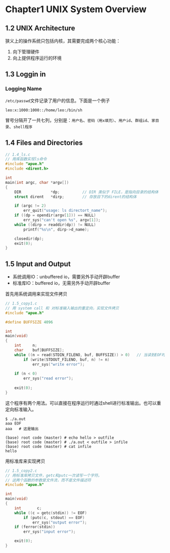 # Chapter1 UNIX System Overview

## 1.2 UNIX Architecture

狭义上的操作系统只包括内核，其需要完成两个核心功能：

1. 向下管理硬件
2. 向上提供程序运行的环境

## 1.3 Loggin in

### Logging Name

`/etc/passwd`文件记录了用户的信息。下面是一个例子

```
leo:x:1000:1000::/home/leo:/bin/sh
```

冒号分隔开了一共七列，分别是：`用户名`、`密码（用x填充）`、`用户id`、`群组id`、`家目录`、`shell程序`

## 1.4 Files and Directories

```cpp
// 1.4_ls.c
// 用库函数实现ls命令
#include "apue.h"
#include <dirent.h>

int
main(int argc, char *argv[])
{
    DIR             *dp;          // DIR 类似于 FILE，是指向目录的结构体
    struct dirent   *dirp;        // 存放目下的dirent的结构体

    if (argc != 2)
        err_quit("usage: ls directort_name");
    if ((dp = opendir(argv[1])) == NULL)
        err_sys("can't open %s", argv[1]);
    while ((dirp = readdir(dp)) != NULL)
        printf("%s\n", dirp->d_name);

    closedir(dp);
    exit(0);
}
```

## 1.5 Input and Output

- 系统调用IO：unbuffered io，需要另外手动开辟buffer
- 标准库IO：buffered io，无需另外手动开辟buffer

首先用系统调用来实现文件拷贝

```cpp
// 1.5_copy1.c
// 用 system call 和 对标准输入输出的重定向，实现文件拷贝
#include "apue.h"

#define BUFFSIZE 4096

int
main(void)
{
    int     n;
    char    buf[BUFFSIZE];
    while ((n = read(STDIN_FILENO, buf, BUFFSIZE)) > 0)   // 当读到EOF时，read返回0
        if (write(STDOUT_FILENO, buf, n) != n)
            err_sys("write error");
    
    if (n < 0)
        err_sys("read error");
    
    exit(0);
}
```

这个程序有两个用法。可以直接在程序运行时通过shell进行标准输出。也可以重定向标准输入。

```
$ ./a.out
aaa EOF
aaa   # 这是输出
```

```
(base) root code (master) # echo hello > outfile
(base) root code (master) # ./a.out < outfile > infile
(base) root code (master) # cat infile 
hello
```

用标准库来实现拷贝

```cpp
// 1.5_copy2.c
// 用标准库拷贝文件，getc和putc一次读写一个字符。
// 这两个函数的参数是文件流，而不是文件描述符
#include "apue.h"

int
main(void)
{
    int       c;
    while ((c = getc(stdin)) != EOF)
        if (putc(c, stdout) == EOF)
            err_sys("output error");
    if (ferror(stdin))
        err_sys("input error");

    exit(0);
}
```

